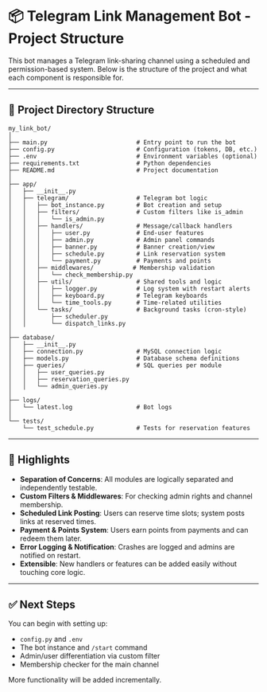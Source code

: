 
# 📦 Telegram Link Management Bot - Project Structure

This bot manages a Telegram link-sharing channel using a scheduled and permission-based system. Below is the structure of the project and what each component is responsible for.

---

## 📁 Project Directory Structure

```
my_link_bot/
│
├── main.py                         # Entry point to run the bot
├── config.py                       # Configuration (tokens, DB, etc.)
├── .env                            # Environment variables (optional)
├── requirements.txt                # Python dependencies
├── README.md                       # Project documentation
│
├── app/
│   ├── __init__.py
│   ├── telegram/                   # Telegram bot logic
│   │   ├── bot_instance.py         # Bot creation and setup
│   │   ├── filters/                # Custom filters like is_admin
│   │   │   └── is_admin.py
│   │   ├── handlers/               # Message/callback handlers
│   │   │   ├── user.py             # End-user features
│   │   │   ├── admin.py            # Admin panel commands
│   │   │   ├── banner.py           # Banner creation/view
│   │   │   ├── schedule.py         # Link reservation system
│   │   │   └── payment.py          # Payments and points
│   │   ├── middlewares/           # Membership validation
│   │   │   └── check_membership.py
│   │   ├── utils/                  # Shared tools and logic
│   │   │   ├── logger.py           # Log system with restart alerts
│   │   │   ├── keyboard.py         # Telegram keyboards
│   │   │   └── time_tools.py       # Time-related utilities
│   │   └── tasks/                  # Background tasks (cron-style)
│   │       ├── scheduler.py
│   │       └── dispatch_links.py
│
├── database/
│   ├── __init__.py
│   ├── connection.py               # MySQL connection logic
│   ├── models.py                   # Database schema definitions
│   ├── queries/                    # SQL queries per module
│   │   ├── user_queries.py
│   │   ├── reservation_queries.py
│   │   └── admin_queries.py
│
├── logs/
│   └── latest.log                  # Bot logs
│
└── tests/
    └── test_schedule.py            # Tests for reservation features
```

---

## 📌 Highlights

- **Separation of Concerns**: All modules are logically separated and independently testable.
- **Custom Filters & Middlewares**: For checking admin rights and channel membership.
- **Scheduled Link Posting**: Users can reserve time slots; system posts links at reserved times.
- **Payment & Points System**: Users earn points from payments and can redeem them later.
- **Error Logging & Notification**: Crashes are logged and admins are notified on restart.
- **Extensible**: New handlers or features can be added easily without touching core logic.

---

## ✅ Next Steps

You can begin with setting up:
- `config.py` and `.env`
- The bot instance and `/start` command
- Admin/user differentiation via custom filter
- Membership checker for the main channel

More functionality will be added incrementally.
